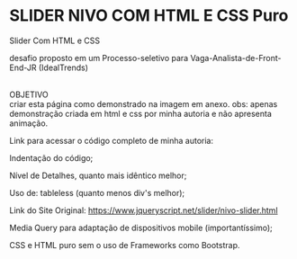 # SLIDER NIVO COM HTML E CSS Puro
Slider Com HTML e CSS

desafio proposto em um Processo-seletivo para Vaga-Analista-de-Front-End-JR (IdealTrends)

<br>
OBJETIVO 
<br>
criar esta página como demonstrado na imagem em anexo.
obs: apenas demonstração criada em html e css por minha autoria e não apresenta animação.

Link para acessar o código completo de minha autoria: 



 Indentação do código;
 

Nível de Detalhes, quanto mais idêntico melhor;
 <br>

Uso de: tableless (quanto menos div's melhor);
<br> 


Link do Site Original:  https://www.jqueryscript.net/slider/nivo-slider.html
<br> 

Media Query para adaptação de dispositivos mobile (importantíssimo);
<br>

CSS e HTML puro sem o uso de Frameworks como Bootstrap.
 


 
